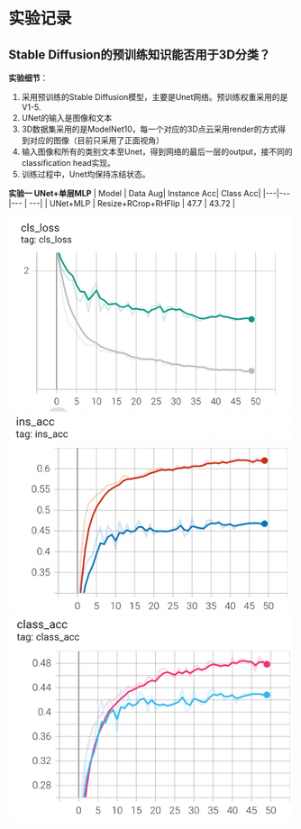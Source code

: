 # 实验记录

## Stable Diffusion的预训练知识能否用于3D分类？
**实验细节**：
1. 采用预训练的Stable Diffusion模型，主要是Unet网络。预训练权重采用的是V1-5.
2. UNet的输入是图像和文本
3. 3D数据集采用的是ModelNet10，每一个对应的3D点云采用render的方式得到对应的图像（目前只采用了正面视角）
4. 输入图像和所有的类别文本至Unet，得到网络的最后一层的output，接不同的classification head实现。
5. 训练过程中，Unet均保持冻结状态。


**实验一 UNet+单层MLP**
| Model  | Data Aug| Instance Acc| Class Acc|
|---|---|--- | ---|
| UNet+MLP  | Resize+RCrop+RHFlip  | 47.7 | 43.72 |

![](2023-05-11-10-14-20.png)![](2023-05-11-10-19-35.png)![](2023-05-11-10-19-56.png)


